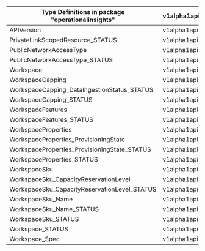| Type Definitions in package "operationalinsights" | v1alpha1api20210601 | v1beta20210601 |
|---------------------------------------------------|---------------------|----------------|
| APIVersion                                        | v1alpha1api20210601 | v1beta20210601 |
| PrivateLinkScopedResource_STATUS                  | v1alpha1api20210601 | v1beta20210601 |
| PublicNetworkAccessType                           | v1alpha1api20210601 | v1beta20210601 |
| PublicNetworkAccessType_STATUS                    | v1alpha1api20210601 | v1beta20210601 |
| Workspace                                         | v1alpha1api20210601 | v1beta20210601 |
| WorkspaceCapping                                  | v1alpha1api20210601 | v1beta20210601 |
| WorkspaceCapping_DataIngestionStatus_STATUS       | v1alpha1api20210601 | v1beta20210601 |
| WorkspaceCapping_STATUS                           | v1alpha1api20210601 | v1beta20210601 |
| WorkspaceFeatures                                 | v1alpha1api20210601 | v1beta20210601 |
| WorkspaceFeatures_STATUS                          | v1alpha1api20210601 | v1beta20210601 |
| WorkspaceProperties                               | v1alpha1api20210601 | v1beta20210601 |
| WorkspaceProperties_ProvisioningState             | v1alpha1api20210601 | v1beta20210601 |
| WorkspaceProperties_ProvisioningState_STATUS      | v1alpha1api20210601 | v1beta20210601 |
| WorkspaceProperties_STATUS                        | v1alpha1api20210601 | v1beta20210601 |
| WorkspaceSku                                      | v1alpha1api20210601 | v1beta20210601 |
| WorkspaceSku_CapacityReservationLevel             | v1alpha1api20210601 | v1beta20210601 |
| WorkspaceSku_CapacityReservationLevel_STATUS      | v1alpha1api20210601 | v1beta20210601 |
| WorkspaceSku_Name                                 | v1alpha1api20210601 | v1beta20210601 |
| WorkspaceSku_Name_STATUS                          | v1alpha1api20210601 | v1beta20210601 |
| WorkspaceSku_STATUS                               | v1alpha1api20210601 | v1beta20210601 |
| Workspace_STATUS                                  | v1alpha1api20210601 | v1beta20210601 |
| Workspace_Spec                                    | v1alpha1api20210601 | v1beta20210601 |
